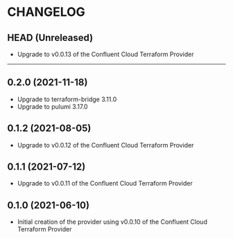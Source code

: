 CHANGELOG
=========

## HEAD (Unreleased)
* Upgrade to v0.0.13 of the Confluent Cloud Terraform Provider


---

## 0.2.0 (2021-11-18)
* Upgrade to terraform-bridge 3.11.0
* Upgrade to pulumi 3.17.0

## 0.1.2 (2021-08-05)
* Upgrade to v0.0.12 of the Confluent Cloud Terraform Provider

## 0.1.1 (2021-07-12)
* Upgrade to v0.0.11 of the Confluent Cloud Terraform Provider

## 0.1.0 (2021-06-10)
* Initial creation of the provider using v0.0.10 of the Confluent Cloud Terraform Provider
